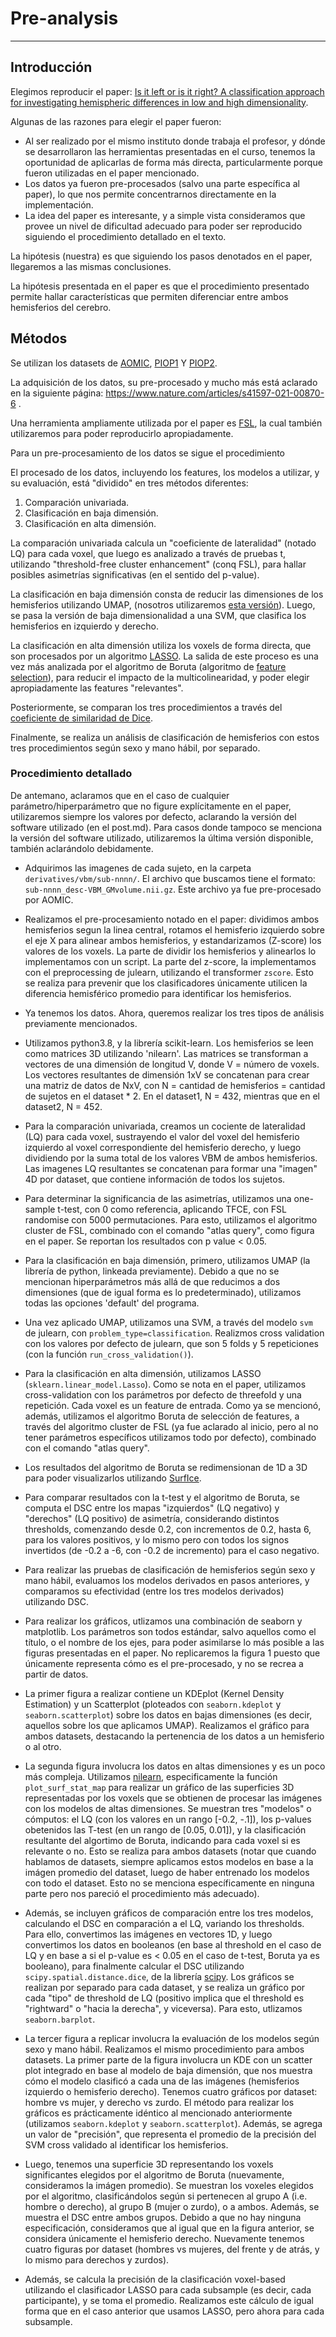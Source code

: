 # Pre-analysis
--------------

## Introducción
Elegimos reproducir el paper: [Is it left or is it right? A classification approach for investigating hemispheric differences in low and high dimensionality](https://link.springer.com/article/10.1007/s00429-021-02418-1).

Algunas de las razones para elegir el paper fueron:
- Al ser realizado por el mismo instituto donde trabaja el profesor, y dónde se desarrollaron las herramientas presentadas en el curso, tenemos la oportunidad de aplicarlas de forma más directa, particularmente porque fueron utilizadas en el paper mencionado.
- Los datos ya fueron pre-procesados (salvo una parte específica al paper), lo que nos permite concentrarnos directamente en la implementación.
- La idea del paper es interesante, y a simple vista consideramos que provee un nivel de dificultad adecuado para poder ser reproducido siguiendo el procedimiento detallado en el texto.

La hipótesis (nuestra) es que siguiendo los pasos denotados en el paper, llegaremos a las mismas conclusiones.

La hipótesis presentada en el paper es que el procedimiento presentado permite hallar características que permiten diferenciar entre ambos hemisferios del cerebro.


## Métodos
Se utilizan los datasets de [AOMIC](https://nilab-uva.github.io/AOMIC.github.io/), [PIOP1](https://openneuro.org/datasets/ds002785/versions/2.0.0) Y [PIOP2](https://openneuro.org/datasets/ds002790/versions/2.0.0).

La adquisición de los datos, su pre-procesado y mucho más está aclarado en la siguiente página: https://www.nature.com/articles/s41597-021-00870-6 .

Una herramienta ampliamente utilizada por el paper es [FSL](https://fsl.fmrib.ox.ac.uk/fsl/docs/#/), la cual también utilizaremos para poder reproducirlo apropiadamente.

Para un pre-procesamiento de los datos se sigue el procedimiento 

El procesado de los datos, incluyendo los features, los modelos a utilizar, y su evaluación, está "dividido" en tres métodos diferentes:
1. Comparación univariada.
2. Clasificación en baja dimensión.
3. Clasificación en alta dimensión.

La comparación univariada calcula un "coeficiente de lateralidad" (notado LQ) para cada voxel, que luego es analizado a través de pruebas t, utilizando "threshold-free cluster enhancement" (conq FSL), para hallar posibles asimetrías significativas (en el sentido del p-value).

La clasificación en baja dimensión consta de reducir las dimensiones de los hemisferios utilizando UMAP, (nosotros utilizaremos [esta versión](https://umap-learn.readthedocs.io/en/latest/index.html)). Luego, se pasa la versión de baja dimensionalidad a una SVM, que clasifica los hemisferios en izquierdo y derecho.

La clasificación en alta dimensión utiliza los voxels de forma directa, que son procesados por un algoritmo [LASSO](https://en.wikipedia.org/wiki/Lasso_(statistics)). La salida de este proceso es una vez más analizada por el algoritmo de Boruta (algoritmo de [feature selection](https://en.wikipedia.org/wiki/Feature_selection)), para reducir el impacto de la multicolinearidad, y poder elegir apropiadamente las features "relevantes".

Posteriormente, se comparan los tres procedimientos a través del [coeficiente de similaridad de Dice](https://en.wikipedia.org/wiki/Dice-S%C3%B8rensen_coefficient).

Finalmente, se realiza un análisis de clasificación de hemisferios con estos tres procedimientos según sexo y mano hábil, por separado.

### Procedimiento detallado
De antemano, aclaramos que en el caso de cualquier parámetro/hiperparámetro que no figure explícitamente en el paper, utilizaremos siempre los valores por defecto, aclarando la versión del software utilizado (en el post.md). Para casos donde tampoco se menciona la versión del software utilizado, utilizaremos la última versión disponible, también aclarándolo debidamente.

- Adquirimos las imagenes de cada sujeto, en la carpeta `derivatives/vbm/sub-nnnn/`. El archivo que buscamos tiene el formato: `sub-nnnn_desc-VBM_GMvolume.nii.gz`. Este archivo ya fue pre-procesado por AOMIC.
- Realizamos el pre-procesamiento notado en el paper: dividimos ambos hemisferios segun la linea central, rotamos el hemisferio izquierdo sobre el eje X para alinear ambos hemisferios, y estandarizamos (Z-score) los valores de los voxels.
La parte de dividir los hemisferios y alinearlos lo implementamos con un script. La parte del z-score, la implementamos con el preprocessing de julearn, utilizando el transformer `zscore`.
Esto se realiza para prevenir que los clasificadores únicamente utilicen la diferencia hemisférico promedio para identificar los hemisferios.
- Ya tenemos los datos. Ahora, queremos realizar los tres tipos de análisis previamente mencionados.    
- Utilizamos python3.8, y la librería scikit-learn.
Los hemisferios se leen como matrices 3D utilizando 'nilearn'. Las matrices se transforman a vectores de una dimensión de longitud V, donde V = número de voxels.
Los vectores resultantes de dimensión 1xV se concatenan para crear una matriz de datos de NxV, con N = cantidad de hemisferios = cantidad de sujetos en el dataset * 2.
En el dataset1, N = 432, mientras que en el dataset2, N = 452.

- Para la comparación univariada, creamos un cociente de lateralidad (LQ) para cada voxel, sustrayendo el valor del voxel del hemisferio izquierdo al voxel correspondiente del hemisferio derecho, y luego dividiendo por la suma total de los valores VBM de ambos hemisferios. Las imagenes LQ resultantes se concatenan para formar una "imagen" 4D por dataset, que contiene información de todos los sujetos.
- Para determinar la significancia de las asimetrías, utilizamos una one-sample t-test, con 0 como referencia, aplicando TFCE, con FSL randomise con 5000 permutaciones. Para esto, utilizamos el algoritmo cluster de FSL, combinado con el comando "atlas query", como figura en el paper.
Se reportan los resultados con p value < 0.05.

- Para la clasificación en baja dimensión, primero, utilizamos UMAP (la librería de python, linkeada previamente). Debido a que no se mencionan hiperparámetros más allá de que reducimos a dos dimensiones (que de igual forma es lo predeterminado), utilizamos todas las opciones 'default' del programa.
- Una vez aplicado UMAP, utilizamos una SVM, a través del modelo `svm` de julearn, con `problem_type=classification`. Realizmos cross validation con los valores por defecto de julearn, que son 5 folds y 5 repeticiones (con la función `run_cross_validation()`).

- Para la clasificación en alta dimensión, utilizamos LASSO (`sklearn.linear_model.Lasso`). Como se nota en el paper, utilizamos cross-validation con los parámetros por defecto de threefold y una repetición. Cada voxel es un feature de entrada. Como ya se mencionó, además, utilizamos el algoritmo Boruta de selección de features, a través del algoritmo cluster de FSL (ya fue aclarado al inicio, pero al no tener parámetros específicos utilizamos todo por defecto), combinado con el comando "atlas query".
- Los resultados del algoritmo de Boruta se redimensionan de 1D a 3D para poder visualizarlos utilizando [SurfIce](https://www.nitrc.org/projects/surfice/). 

- Para comparar resultados con la t-test y el algoritmo de Boruta, se computa el DSC entre los mapas "izquierdos" (LQ negativo) y "derechos" (LQ positivo) de asimetría, considerando distintos thresholds, comenzando desde 0.2, con incrementos de 0.2, hasta 6, para los valores positivos, y lo mismo pero con todos los signos invertidos (de -0.2 a -6, con -0.2 de incremento) para el caso negativo.

- Para realizar las pruebas de clasificación de hemisferios según sexo y mano hábil, evaluamos los modelos derivados en pasos anteriores, y comparamos su efectividad (entre los tres modelos derivados) utilizando DSC.

- Para realizar los gráficos, utlizamos una combinación de seaborn y matplotlib. Los parámetros son todos estándar, salvo aquellos como el título, o el nombre de los ejes, para poder asimilarse lo más posible a las figuras presentadas en el paper. No replicaremos la figura 1 puesto que únicamente representa cómo es el pre-procesado, y no se recrea a partir de datos.

- La primer figura a realizar contiene un KDEplot (Kernel Density Estimation) y un Scatterplot (ploteados con `seaborn.kdeplot` y `seaborn.scatterplot`) sobre los datos en bajas dimensiones (es decir, aquellos sobre los que aplicamos UMAP). Realizamos el gráfico para ambos datasets, destacando la pertenencia de los datos a un hemisferio o al otro.

- La segunda figura involucra los datos en altas dimensiones y es un poco más compleja. Utilizamos [nilearn](https://nilearn.github.io/dev/index.html), especificamente la función `plot_surf_stat_map` para realizar un gráfico de las superficies 3D representadas por los voxels que se obtienen de procesar las imágenes con los modelos de altas dimensiones. Se muestran tres "modelos" o cómputos: el LQ (con los valores en un rango [-0.2, -.1]), los p-values obetenidos las T-test (en un rango de [0.05, 0.01]), y la clasificación resultante del algortimo de Boruta, indicando para cada voxel si es relevante o no.
Esto se realiza para ambos datasets (notar que cuando hablamos de datasets, siempre aplicamos estos modelos en base a la imágen promedio del dataset, luego de haber entrenado los modelos con todo el dataset. Esto no se menciona específicamente en ninguna parte pero nos pareció el procedimiento más adecuado).

- Además, se incluyen gráficos de comparación entre los tres modelos, calculando el DSC en comparación a el LQ, variando los thresholds. Para ello, convertimos las imágenes en vectores 1D, y luego convertimos los datos en booleanos (en base al threshold en el caso de LQ y en base a si el p-value es < 0.05 en el caso de t-test, Boruta ya es booleano), para finalmente calcular el DSC utilizando `scipy.spatial.distance.dice`, de la librería [scipy](https://docs.scipy.org/doc/scipy/index.html). Los gráficos se realizan por separado para cada dataset, y se realiza un gráfico por cada "tipo" de threshold de LQ (positivo implica que el threshold es "rightward" o "hacia la derecha", y viceversa). Para esto, utlizamos `seaborn.barplot`.

- La tercer figura a replicar involucra la evaluación de los modelos según sexo y mano hábil. Realizamos el mismo procedimiento para ambos datasets. La primer parte de la figura involucra un KDE con un scatter plot integrado en base al modelo de baja dimensión, que nos muestra cómo el modelo clasificó a cada una de las imágenes (hemisferios izquierdo o hemisferio derecho). Tenemos cuatro gráficos por dataset: hombre vs mujer, y derecho vs zurdo. El método para realizar los gráficos es prácticamente idéntico al mencionado anteriormente (utilizamos `seaborn.kdeplot` y `seaborn.scatterplot`). Además, se agrega un valor de "precisión", que representa el promedio de la precisión del SVM cross validado al identificar los hemisferios.
- Luego, tenemos una superficie 3D representando los voxels significantes elegidos por el algoritmo de Boruta (nuevamente, consideramos la imágen promedio). Se muestran los voxeles elegidos por el algoritmo, clasificándolos según si pertenecen al grupo A (i.e. hombre o derecho), al grupo B (mujer o zurdo), o a ambos. Además, se muestra el DSC entre ambos grupos. Debido a que no hay ninguna especificación, consideramos que al igual que en la figura anterior, se considera únicamente el hemisferio derecho. Nuevamente tenemos cuatro figuras por dataset (hombres vs mujeres, del frente y de atrás, y lo mismo para derechos y zurdos).
- Además, se calcula la precisión de la clasificación voxel-based utilizando el clasificador LASSO para cada subsample (es decir, cada participante), y se toma el promedio. Realizamos este cálculo de igual forma que en el caso anterior que usamos LASSO, pero ahora para cada subsample.